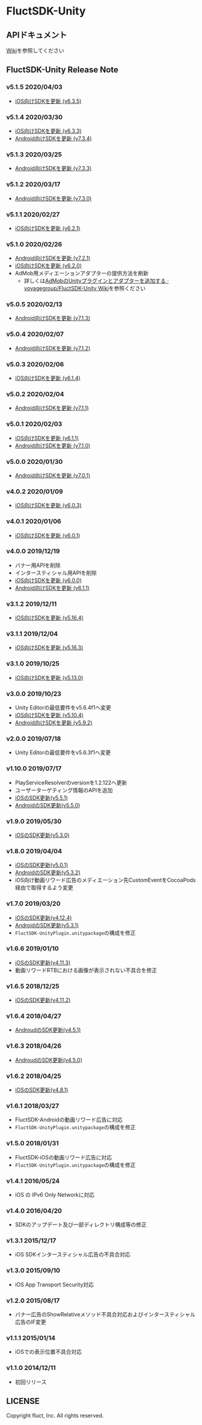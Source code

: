 # FluctSDK-Unity

## APIドキュメント

[Wiki](https://github.com/voyagegroup/FluctSDK-Unity/wiki)を参照してください

## FluctSDK-Unity Release Note

### v5.1.5 2020/04/03

* [iOS向けSDKを更新 (v6.3.5)](https://github.com/voyagegroup/FluctSDK-iOS)

### v5.1.4 2020/03/30

* [iOS向けSDKを更新 (v6.3.3)](https://github.com/voyagegroup/FluctSDK-iOS)
* [Android向けSDKを更新 (v7.3.4)](https://github.com/voyagegroup/FluctSDK-Android)

### v5.1.3 2020/03/25

* [Android向けSDKを更新 (v7.3.3)](https://github.com/voyagegroup/FluctSDK-Android)

### v5.1.2 2020/03/17

* [Android向けSDKを更新 (v7.3.0)](https://github.com/voyagegroup/FluctSDK-Android)

### v5.1.1 2020/02/27

* [iOS向けSDKを更新 (v6.2.1)](https://github.com/voyagegroup/FluctSDK-iOS)

### v5.1.0 2020/02/26

* [Android向けSDKを更新 (v7.2.1)](https://github.com/voyagegroup/FluctSDK-Android)
* [iOS向けSDKを更新 (v6.2.0)](https://github.com/voyagegroup/FluctSDK-iOS)
* AdMob用メディエーションアダプターの提供方法を刷新
    * 詳しくは[AdMobのUnityプラグインとアダプターを追加する · voyagegroup/FluctSDK-Unity Wiki](https://github.com/voyagegroup/FluctSDK-Unity/wiki/AdMobのUnityプラグインとアダプターを追加する)を参照ください

### v5.0.5 2020/02/13

* [Android向けSDKを更新 (v7.1.3)](https://github.com/voyagegroup/FluctSDK-Android)

### v5.0.4 2020/02/07

* [Android向けSDKを更新 (v7.1.2)](https://github.com/voyagegroup/FluctSDK-Android)

### v5.0.3 2020/02/06

* [iOS向けSDKを更新 (v6.1.4)](https://github.com/voyagegroup/FluctSDK-iOS)

### v5.0.2 2020/02/04

* [Android向けSDKを更新 (v7.1.1)](https://github.com/voyagegroup/FluctSDK-Android)

### v5.0.1 2020/02/03

* [iOS向けSDKを更新 (v6.1.1)](https://github.com/voyagegroup/FluctSDK-iOS)
* [Android向けSDKを更新 (v7.1.0)](https://github.com/voyagegroup/FluctSDK-Android)

### v5.0.0 2020/01/30

* [Android向けSDKを更新 (v7.0.1)](https://github.com/voyagegroup/FluctSDK-Android)

### v4.0.2 2020/01/09

* [iOS向けSDKを更新 (v6.0.3)](https://github.com/voyagegroup/FluctSDK-iOS)

### v4.0.1 2020/01/06

* [iOS向けSDKを更新 (v6.0.1)](https://github.com/voyagegroup/FluctSDK-iOS)

### v4.0.0 2019/12/19

* バナー用APIを削除
* インタースティシャル用APIを削除
* [iOS向けSDKを更新 (v6.0.0)](https://github.com/voyagegroup/FluctSDK-iOS)
* [Android向けSDKを更新 (v6.1.1)](https://github.com/voyagegroup/FluctSDK-Android)

### v3.1.2 2019/12/11

* [iOS向けSDKを更新 (v5.16.4)](https://github.com/voyagegroup/FluctSDK-iOS)

### v3.1.1 2019/12/04

* [iOS向けSDKを更新 (v5.16.3)](https://github.com/voyagegroup/FluctSDK-iOS)

### v3.1.0 2019/10/25

* [iOS向けSDKを更新 (v5.13.0)](https://github.com/voyagegroup/FluctSDK-iOS#v5130-20191025)

### v3.0.0 2019/10/23

* Unity Editorの最低要件をv5.6.4f1へ変更
* [iOS向けSDKを更新 (v5.10.4)](https://github.com/voyagegroup/FluctSDK-iOS#v5104-20190924)
* [Android向けSDKを更新 (v5.9.2)](https://github.com/voyagegroup/FluctSDK-Android#20191016)

### v2.0.0 2019/07/18
* Unity Editorの最低要件をv5.6.3f1へ変更

### v1.10.0 2019/07/17
* PlayServiceResolverのversionを1.2.122へ更新
* ユーザーターゲティング情報のAPIを追加
* [iOSのSDK更新(v5.5.1)](https://github.com/voyagegroup/FluctSDK-iOS#v551-20190703)
* [AndroidのSDK更新(v5.5.0)](https://github.com/voyagegroup/FluctSDK-Android#201972)

### v1.9.0 2019/05/30
* [iOSのSDK更新(v5.3.0)](https://github.com/voyagegroup/FluctSDK-iOS#v530-20190527)

### v1.8.0 2019/04/04
* [iOSのSDK更新(v5.0.1)](https://github.com/voyagegroup/FluctSDK-iOS#v501-20190401)
* [AndroidのSDK更新(v5.3.2)](https://github.com/voyagegroup/FluctSDK-Android#fluctsdk-v532)
* iOS向け動画リワード広告のメディエーション先CustomEventをCocoaPods経由で取得するよう変更

### v1.7.0 2019/03/20
* [iOSのSDK更新(v4.12.4)](https://github.com/voyagegroup/FluctSDK-iOS#v4124-20190312)
* [AndroidのSDK更新(v5.3.1)](https://github.com/voyagegroup/FluctSDK-Android#fluctsdk-v531)
* `FluctSDK-UnityPlugin.unitypackage`の構成を修正

### v1.6.6 2019/01/10
* [iOSのSDK更新(v4.11.3)](https://github.com/voyagegroup/FluctSDK-iOS#v4113-20190110)
* 動画リワードRTBにおける画像が表示されない不具合を修正

### v1.6.5 2018/12/25
* [iOSのSDK更新(v4.11.2)](https://github.com/voyagegroup/FluctSDK-iOS#v4112-20181220)

### v1.6.4 2018/04/27
* [AndroudのSDK更新(v4.5.1)](https://github.com/voyagegroup/FluctSDK-Android#2018427)

### v1.6.3 2018/04/26
* [AndroudのSDK更新(v4.5.0)](https://github.com/voyagegroup/FluctSDK-Android#2018417)

### v1.6.2 2018/04/25
* [iOSのSDK更新(v4.8.1)](https://github.com/voyagegroup/FluctSDK-iOS#v481-20180424)

### v1.6.1 2018/03/27
* FluctSDK-Androidの動画リワード広告に対応
* `FluctSDK-UnityPlugin.unitypackage`の構成を修正

### v1.5.0 2018/01/31
* FluctSDK-iOSの動画リワード広告に対応
* `FluctSDK-UnityPlugin.unitypackage`の構成を修正

### v1.4.1 2016/05/24
* iOS の IPv6 Only Networkに対応

### v1.4.0 2016/04/20
* SDKのアップデート及び一部ディレクトリ構成等の修正

### v1.3.1 2015/12/17
* iOS SDKインタースティシャル広告の不具合対応

### v1.3.0 2015/09/10
* iOS App Transport Security対応

### v1.2.0 2015/08/17
* バナー広告のShowRelativeメソッド不具合対応およびインタースティシャル広告のIF変更

### v1.1.1 2015/01/14
* iOSでの表示位置不具合対応

### v1.1.0 2014/12/11
* 初回リリース

## LICENSE
Copyright fluct, Inc. All rights reserved.
